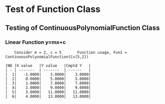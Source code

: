 # Test of Function Class

## Testing of ContinuousPolynomialFunction Class

### Linear Function y=mx+c

		Consider m = 2, c = 5		Function usage, Fun1 = ContinuousPolynomialFunction(C=[5,2])

	|NO |X value   |Y value   |Cmptd Y   |
	| - | -------  | -------  | ------   |
	|  1|   -1.0000|    3.0000|    3.0000|
	|  2|    0.0000|    5.0000|    5.0000|
	|  3|    1.0000|    7.0000|    7.0000|
	|  4|    2.0000|    9.0000|    9.0000|
	|  5|    3.0000|   11.0000|   11.0000|
	|  6|    4.0000|   13.0000|   13.0000|
